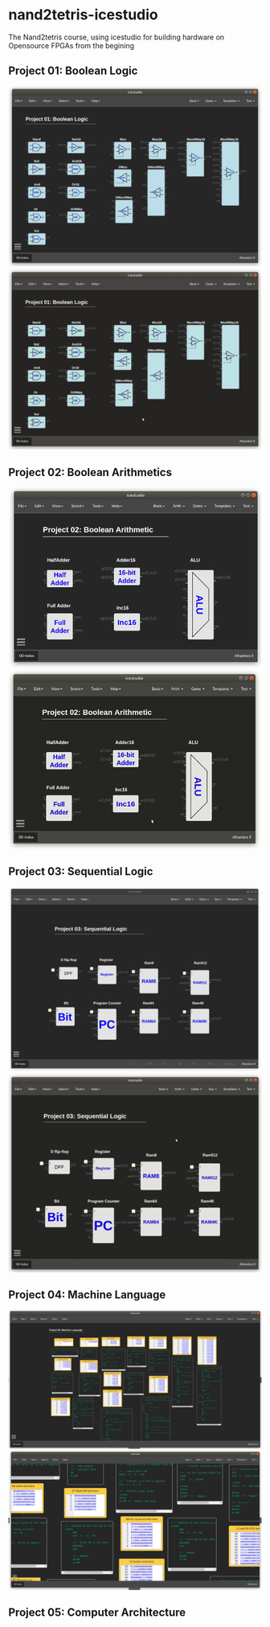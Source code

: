 # nand2tetris-icestudio
The Nand2tetris course, using icestudio for building hardware on Opensource FPGAs from the begining

## Project 01: Boolean Logic

![](wiki/img/Nand2tetris-01-index.png)
![](wiki/img/Nand2tetris-01.gif)

## Project 02: Boolean Arithmetics

![](wiki/img/Nand2tetris-02-index.png)
![](wiki/img/Nand2tetris-02.gif)

## Project 03: Sequential Logic

![](wiki/img/Nand2tetris-03-index.png)
![](wiki/img/Nand2tetris-03.gif)

## Project 04: Machine Language

![](wiki/img/Nand2tetris-04-index.png)
![](wiki/img/Nand2tetris-04-index-2.png)

## Project 05: Computer Architecture
